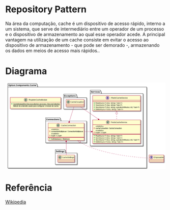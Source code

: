 # Repository Pattern
Na área da computação, cache é um dispositivo de acesso rápido, interno a um sistema, que serve de intermediário entre um operador de um processo e o dispositivo de armazenamento ao qual esse operador acede. A principal vantagem na utilização de um cache consiste em evitar o acesso ao dispositivo de armazenamento - que pode ser demorado -, armazenando os dados em meios de acesso mais rápidos..

# Diagrama
![component-cache.png](/.asserts/component-cache.png)

# Referência
[Wikipedia](https://pt.wikipedia.org/wiki/Cache)
